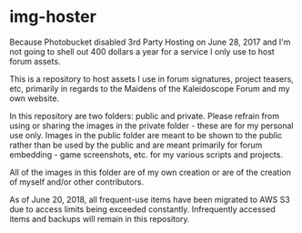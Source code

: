 # img-hoster
Because Photobucket disabled 3rd Party Hosting on June 28, 2017 and I'm not going to shell out 400 dollars a year for a service I only use to host forum assets.

This is a repository to host assets I use in forum signatures, project teasers, etc, primarily in regards to the Maidens of the Kaleidoscope Forum and my own website.

In this repository are two folders: public and private. Please refrain from using or sharing the images in the private folder - these are for my personal use only. Images in the public folder are meant to be shown to the public rather than be used by the public and are meant primarily for forum embedding - game screenshots, etc. for my various scripts and projects.

All of the images in this folder are of my own creation or are of the creation of myself and/or other contributors.

As of June 20, 2018, all frequent-use items have been migrated to AWS S3 due to access limits being exceeded constantly. Infrequently accessed items and backups will remain in this repository.

